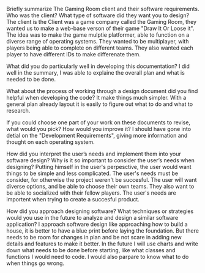 Briefly summarize The Gaming Room client and their software requirements. Who was the client? What type of software did they want you to design?
The client is the Client was a game company called the Gaming Room, they wanted us to make a web-base verson of their game "Draw It Or Loose it". The idea was to make the game mulptie platformer, able to function 
on a diverse range of operating systems. They wanted to be multiplayer, with players being able to complete on different teams. They also wanted each player to have different IDs to make differenate them.

What did you do particularly well in developing this documentation?
I did well in the summary, I was able to explaine the overall plan and what is needed to be done.

What about the process of working through a design document did you find helpful when developing the code?
It make things much simpler. With a general plan already layout it is easily to figure out what to do and what to research. 

If you could choose one part of your work on these documents to revise, what would you pick? How would you improve it?
I should have gone into detial on the "Development Requirements", giving more information and thought on each operating system. 

How did you interpret the user’s needs and implement them into your software design? Why is it so important to consider the user’s needs when designing?
Putting himself in the user's perpesctive, the user would want things to be simple and less complicated. The user's needs must be consider, for otherwise the project weren't be succesful. 
The user will want diverse options, and be able to choose their own teams. They also want to be able to socialized with their fellow players. The user's needs are importent when 
trying to create a succesful product. 

How did you approach designing software? What techniques or strategies would you use in the future to analyze and design a similar software application?
I approach software design like approaching how to build a house, it is better to have a blue print before laying the foundation. But there needs to be
room for changes in plan and be not scare in adding new details and features to make it better. In the future I will use charts and write down what needs
to be done before starting, like what classes and functions I would need to code. I would also parpare to know what to do when things go wrong. 
